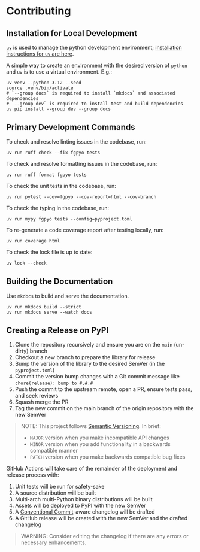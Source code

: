 # Contributing

## Installation for Local Development

[`uv`][uv-link] is used to manage the python development environment; [installation instructions for `uv` are here][uv-install-link].

A simple way to create an environment with the desired version of `python` and `uv` is to use a virtual environment.  E.g.:

```console
uv venv --python 3.12 --seed
source .venv/bin/activate
# `--group docs` is required to install `mkdocs` and associated dependencies
# `--group dev` is required to install test and build dependencies
uv pip install --group dev --group docs
```

[uv-link]:         https://docs.astral.sh/uv/
[uv-install-link]: https://docs.astral.sh/uv/getting-started/installation/

## Primary Development Commands

To check and resolve linting issues in the codebase, run:

```console
uv run ruff check --fix fgpyo tests
```

To check and resolve formatting issues in the codebase, run:

```console
uv run ruff format fgpyo tests
```

To check the unit tests in the codebase, run:

```console
uv run pytest --cov=fgpyo --cov-report=html --cov-branch
```

To check the typing in the codebase, run:

```console
uv run mypy fgpyo tests --config=pyproject.toml
```

To re-generate a code coverage report after testing locally, run:

```console
uv run coverage html
```

To check the lock file is up to date:

```console
uv lock --check
```

## Building the Documentation

Use `mkdocs` to build and serve the documentation.

```console
uv run mkdocs build --strict
uv run mkdocs serve --watch docs
```

## Creating a Release on PyPI

1. Clone the repository recursively and ensure you are on the `main` (un-dirty) branch
2. Checkout a new branch to prepare the library for release
3. Bump the version of the library to the desired SemVer (in the `pyproject.toml`)
4. Commit the version bump changes with a Git commit message like `chore(release): bump to #.#.#`
5. Push the commit to the upstream remote, open a PR, ensure tests pass, and seek reviews
6. Squash merge the PR
7. Tag the new commit on the main branch of the origin repository with the new SemVer

> NOTE:
> This project follows [Semantic Versioning](https://semver.org/).
> In brief:
> 
> - `MAJOR` version when you make incompatible API changes
> - `MINOR` version when you add functionality in a backwards compatible manner
> - `PATCH` version when you make backwards compatible bug fixes

GitHub Actions will take care of the remainder of the deployment and release process with:

1. Unit tests will be run for safety-sake
2. A source distribution will be built
3. Multi-arch multi-Python binary distributions will be built
4. Assets will be deployed to PyPI with the new SemVer
5. A [Conventional Commit](https://www.conventionalcommits.org/en/v1.0.0/)-aware changelog will be drafted
6. A GitHub release will be created with the new SemVer and the drafted changelog

> WARNING:
> Consider editing the changelog if there are any errors or necessary enhancements.
